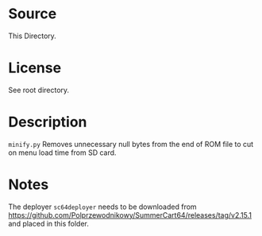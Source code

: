 # Source
This Directory.

# License
See root directory.

# Description
`minify.py`
Removes unnecessary null bytes from the end of ROM file to cut on menu load time from SD card.

# Notes
The deployer `sc64deployer` needs to be downloaded from https://github.com/Polprzewodnikowy/SummerCart64/releases/tag/v2.15.1 and placed in this folder.
